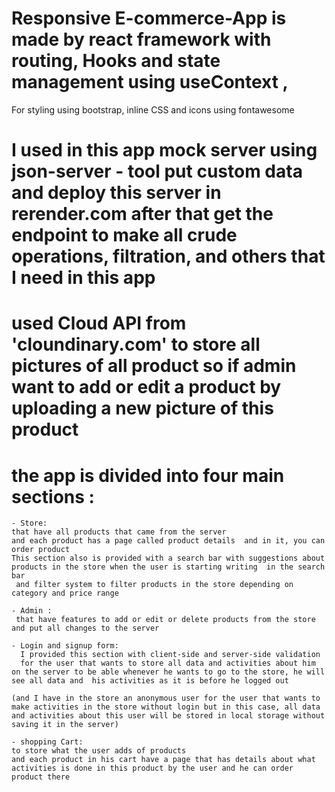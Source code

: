 # Responsive E-commerce-App is  made by react framework with routing, Hooks and state management using useContext ,
For styling using bootstrap, inline CSS  and icons using fontawesome

# I  used in this app mock server using json-server - tool put custom data and deploy this server in rerender.com after that  get the endpoint to make all crude operations, filtration, and others that I need in this app

#  used Cloud API from 'cloundinary.com' to store all pictures of all product so if admin want to add or edit a product by uploading a new picture of this product 

# the app is divided into four main sections :
	- Store:
	that have all products that came from the server
	and each product has a page called product details  and in it, you can order product 
	This section also is provided with a search bar with suggestions about products in the store when the user is starting writing  in the search bar  
	 and filter system to filter products in the store depending on category and price range

	- Admin :
	 that have features to add or edit or delete products from the store and put all changes to the server 
	
	- Login and signup form:
	  I provided this section with client-side and server-side validation
	  for the user that wants to store all data and activities about him on the server to be able whenever he wants to go to the store, he will see all data and  his activities as it is before he logged out

	(and I have in the store an anonymous user for the user that wants to make activities in the store without login but in this case, all data and activities about this user will be stored in local storage without saving it in the server)
	
	- shopping Cart:
	to store what the user adds of products 
	and each product in his cart have a page that has details about what activities is done in this product by the user and he can order product there

